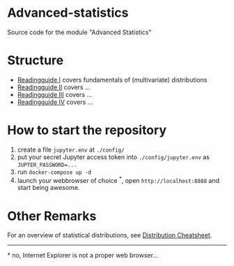# Advanced-statistics
Source code for the module "Advanced Statistics"

# Structure
- [Readingguide I]() covers fundamentals of (multivariate) distributions
- [Readingguide II]() covers ...
- [Readingguide III]() covers ...
- [Readingguide IV]() covers ...

# How to start the repository
1. create a file `jupyter.env` at `./config/`
2. put your secret Jupyter access token into `./config/jupyter.env` as `JUPTER_PASSWORD=...`
3. run `docker-compose up -d`
4. launch your webbrowser of choice <sup>*</sup>, open `http://localhost:8888` and start being awesome.

# Other Remarks
For an overview of statistical distributions, see [Distribution Cheatsheet](https://github.com/jgoerner/distribution-cheatsheet).

---
\* no, Internet Explorer is not a proper web browser...
